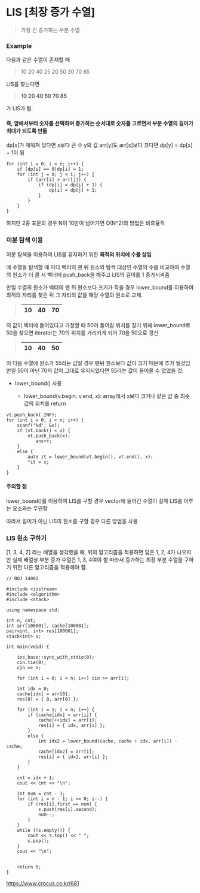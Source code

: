 # LIS [최장 증가 수열]

> 가장 긴 증가하는 부분 수열

### Example

다음과 같은 수열이 존재할 때
> 10 20 40 25 20 50 30 70 85

LIS를 찾는다면 
> **10 20 40 50 70 85** 

가 LIS가 됨.

#### 즉, 앞에서부터 숫자를 선택하며 증가하는 순서대로 숫자를 고르면서 부분 수열의 길이가 최대가 되도록 만듦 

dp[x]가 채워져 있다면 x보다 큰 수 y의 값 arr[y]도 arr[x]보다 크다면 dp[y] = dp[x] + 1이 됨

``` 
for (int i = 0; i < n; i++) {
    if (dp[i] == 0)dp[i] = 1;
    for (int j = 0; j < i; j++) {
        if (arr[i] > arr[j]) {
            if (dp[i] < dp[j] + 1) {
                dp[i] = dp[j] + 1;
            }
        }
    }
}
```

하지만 2중 포문의 경우 N이 10만이 넘어가면 O(N^2)의 방법은 비효율적

### 이분 탐색 이용

이분 탐색을 이용하여 LIS를 유지하기 위한 **최적의 위치에 수를 삽입**

매 수열을 탐색할 때 마다 벡터의 맨 뒤 원소와 탐색 대상인 수열의 수를 비교하여 수열의 원소가 더 클 시 벡터에 push_back을 해주고 
LIS의 길이를 1 증가시켜줌

만일 수열의 원소가 벡터의 맨 뒤 원소보다 크기가 작을 경우 lower_bound를 이용하여 최적의 자리를 찾은 뒤 그 자리의 값을 해당 수열의
원소로 교체.

> | 10 | 40 | 70 |
> | ---| -- | -- |    

의 값이 벡터에 들어있다고 가정할 때 50이 들어갈 위치를 찾기 위해 lower_bound로 50을 찾으면 
iterator는 70의 위치를 가리키게 되어 70을 50으로 갱신

> | 10 | 40 | 50 |
> | ---| -- | -- | 

이 다음 수열에 원소가 55라는 값일 경우 맨뒤 원소보다 값이 크기 때문에 추가 될것임
만일 50이 아닌 70의 값이 그대로 유지되었다면 55라는 값이 들어올 수 없었을 것.


- lower_bound() 사용 

  - lower_bound(v.begin, v.end, x): array에서 x보다 크거나 같은 값 중 최솟값의 위치를 return

```
vt.push_back(-INF);
for (int i = 0; i < n; i++) {
    scanf("%d", &x);
    if (vt.back() < x) {
        vt.push_back(x);
           ans++;
    }
    else {
        auto it = lower_bound(vt.begin(), vt.end(), x);
        *it = x;
    }
}
```

#### 주의할 점
lower_bound()를 이용하여 LIS를 구할 경우 vector에 들어간 수열이 실제 LIS를 이루는 요소와는 무관함

따라서 길이가 아닌 LIS의 원소를 구할 경우 다른 방법을 사용

### LIS 원소 구하기

[1, 3, 4, 2] 라는 배열을 생각했을 때,
위의 알고리즘을 적용하면 답은 1, 2, 4가 나오지만 실제 배열상 부분 증가 수열은 1, 3, 4여야 함
따라서 증가하는 최장 부분 수열을 구하기 위한 다른 알고리즘을 적용해야 함.

```
// BOJ 14002

#include <iostream>
#include <algorithm>
#include <stack>

using namespace std;

int n, cnt;
int arr[100001], cache[100001];
pair<int, int> res[100001];
stack<int> s;

int main(void) {

	ios_base::sync_with_stdio(0);
	cin.tie(0);
	cin >> n;

	for (int i = 0; i < n; i++) cin >> arr[i];

	int idx = 0;
	cache[idx] = arr[0];
	res[0] = { 0, arr[0] };

	for (int i = 1; i < n; i++) {
		if (cache[idx] < arr[i]) {
			cache[++idx] = arr[i];
			res[i] = { idx, arr[i] };
		}
		else {
			int idx2 = lower_bound(cache, cache + idx, arr[i]) - cache;
			cache[idx2] = arr[i];
			res[i] = { idx2, arr[i] };
		}
	}

	cnt = idx + 1;
	cout << cnt << "\n";

	int num = cnt - 1;
	for (int i = n - 1; i >= 0; i--) {
		if (res[i].first == num) {
			s.push(res[i].second);
			num--;
		}
	}
	while (!s.empty()) {
		cout << s.top() << " ";
		s.pop();
	}
	cout << "\n";


	return 0;
}

```

https://www.crocus.co.kr/681
